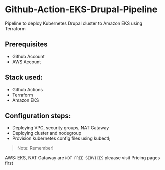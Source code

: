 
# Github-Action-EKS-Drupal-Pipeline
Pipeline to deploy Kubernetes Drupal cluster to Amazon EKS using Terraform


## Prerequisites
- Github Account 
- AWS Account 

## Stack used:
- Github Actions
- Terraform
- Amazon EKS



## Configuration steps:
- Deploying VPC, security groups, NAT Gataway
- Deploying cluster and nodegroup 
- Provision kubernetes config files using kubectl;


> Note: Remember!

AWS: EKS, NAT Gataway are `NOT FREE SERVICES` pleaase visit Pricing pages first

